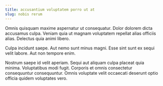 ```yaml
---
title: accusantium voluptatem porro ut at
slug: nobis rerum
---
```


Omnis quisquam maxime aspernatur ut consequatur. Dolor dolorem dicta accusamus culpa. Veniam quia ut magnam voluptatem repellat alias officiis alias. Delectus quia animi libero.

Culpa incidunt saepe. Aut nemo sunt minus magni. Esse sint sunt ex sequi velit labore. Aut non tempore enim.

Nostrum saepe id velit aperiam. Sequi aut aliquam culpa placeat quia minima. Voluptatibus modi fugit. Corporis et omnis consectetur consequuntur consequuntur. Omnis voluptate velit occaecati deserunt optio officia quidem voluptates vero.
